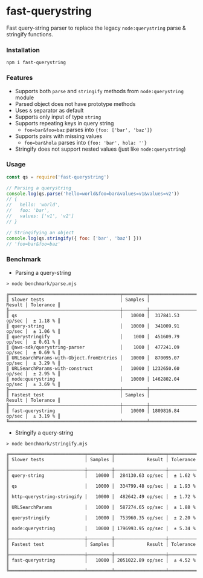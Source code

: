 # fast-querystring

Fast query-string parser to replace the legacy `node:querystring` parse & stringify functions.

### Installation

```
npm i fast-querystring
```

### Features

- Supports both `parse` and `stringify` methods from `node:querystring` module
- Parsed object does not have prototype methods
- Uses `&` separator as default
- Supports only input of type `string`
- Supports repeating keys in query string
  - `foo=bar&foo=baz` parses into `{foo: ['bar', 'baz']}`
- Supports pairs with missing values
  - `foo=bar&hola` parses into `{foo: 'bar', hola: ''}`
- Stringify does not support nested values (just like `node:querystring`)

### Usage

```javascript
const qs = require('fast-querystring')

// Parsing a querystring
console.log(qs.parse('hello=world&foo=bar&values=v1&values=v2'))
// {
//   hello: 'world',
//   foo: 'bar',
//   values: ['v1', 'v2']
// }

// Stringifying an object
console.log(qs.stringify({ foo: ['bar', 'baz'] }))
// 'foo=bar&foo=baz'
```

### Benchmark

- Parsing a query-string

```
> node benchmark/parse.mjs

╔═════════════════════════════════════════╤═════════╤═══════════════════╤═══════════╗
║ Slower tests                            │ Samples │            Result │ Tolerance ║
╟─────────────────────────────────────────┼─────────┼───────────────────┼───────────╢
║ qs                                      │   10000 │  317841.53 op/sec │  ± 1.18 % ║
║ query-string                            │   10000 │  341009.91 op/sec │  ± 1.06 % ║
║ querystringify                          │    1000 │  451609.79 op/sec │  ± 0.61 % ║
║ @aws-sdk/querystring-parser             │    1000 │  477241.09 op/sec │  ± 0.69 % ║
║ URLSearchParams-with-Object.fromEntries │   10000 │  870095.07 op/sec │  ± 3.29 % ║
║ URLSearchParams-with-construct          │   10000 │ 1232650.60 op/sec │  ± 2.95 % ║
║ node:querystring                        │   10000 │ 1462802.04 op/sec │  ± 3.69 % ║
╟─────────────────────────────────────────┼─────────┼───────────────────┼───────────╢
║ Fastest test                            │ Samples │            Result │ Tolerance ║
╟─────────────────────────────────────────┼─────────┼───────────────────┼───────────╢
║ fast-querystring                        │   10000 │ 1809816.84 op/sec │  ± 3.19 % ║
╚═════════════════════════════════════════╧═════════╧═══════════════════╧═══════════╝
```

- Stringify a query-string

```
> node benchmark/stringify.mjs

╔════════════════════════════╤═════════╤═══════════════════╤═══════════╗
║ Slower tests               │ Samples │            Result │ Tolerance ║
╟────────────────────────────┼─────────┼───────────────────┼───────────╢
║ query-string               │   10000 │  284130.63 op/sec │  ± 1.62 % ║
║ qs                         │   10000 │  334799.48 op/sec │  ± 1.93 % ║
║ http-querystring-stringify │   10000 │  482642.49 op/sec │  ± 1.72 % ║
║ URLSearchParams            │   10000 │  587274.65 op/sec │  ± 1.88 % ║
║ querystringify             │   10000 │  753960.35 op/sec │  ± 2.20 % ║
║ node:querystring           │   10000 │ 1796993.95 op/sec │  ± 5.34 % ║
╟────────────────────────────┼─────────┼───────────────────┼───────────╢
║ Fastest test               │ Samples │            Result │ Tolerance ║
╟────────────────────────────┼─────────┼───────────────────┼───────────╢
║ fast-querystring           │   10000 │ 2051022.89 op/sec │  ± 4.52 % ║
╚════════════════════════════╧═════════╧═══════════════════╧═══════════╝
```
